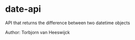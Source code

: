 # date-api
API that returns the difference between two datetime objects

Author: Torbjorn van Heeswijck